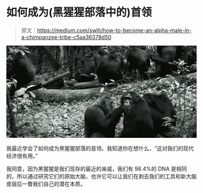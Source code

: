 # 如何成为(黑猩猩部落中的)首领

> 原文：<https://medium.com/swlh/how-to-become-an-alpha-male-in-a-chimpanzee-tribe-c5aa36378d50>

![](img/9ae81e56c220e6cbd32c9bcbe67d6c6d.png)

我最近学会了如何成为黑猩猩部落的首领。我知道你在想什么，“这对我们的现代经济很有用。”

我同意，因为黑猩猩是我们现存的最近的亲戚，我们有 98.4%的 DNA 是相同的，所以通过研究它们的原始大脑，也许它可以让我们在剥去我们的工具和新大脑皮层后一瞥我们自己的潜在本质。